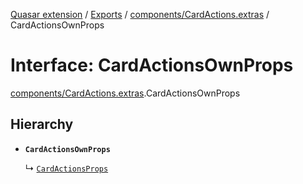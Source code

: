 [Quasar extension](../index.md) / [Exports](../modules.md) / [components/CardActions.extras](../modules/components_CardActions_extras.md) / CardActionsOwnProps

# Interface: CardActionsOwnProps

[components/CardActions.extras](../modules/components_CardActions_extras.md).CardActionsOwnProps

## Hierarchy

- **`CardActionsOwnProps`**

  ↳ [`CardActionsProps`](components_CardActions_extras.CardActionsProps.md)
